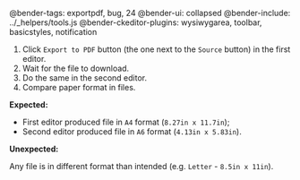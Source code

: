 @bender-tags: exportpdf, bug, 24
@bender-ui: collapsed
@bender-include: ../_helpers/tools.js
@bender-ckeditor-plugins: wysiwygarea, toolbar, basicstyles, notification

1. Click `Export to PDF` button (the one next to the `Source` button) in the first editor.
1. Wait for the file to download.
1. Do the same in the second editor.
1. Compare paper format in files.

  **Expected:**

  * First editor produced file in `A4` format (`8.27in x 11.7in`);
  * Second editor produced file in `A6` format (`4.13in x 5.83in`).

  **Unexpected:**

  Any file is in different format than intended (e.g. `Letter` - `8.5in x 11in`).
